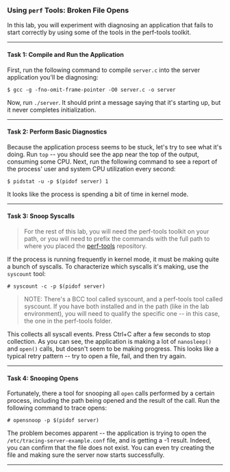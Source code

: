### Using `perf` Tools: Broken File Opens

In this lab, you will experiment with diagnosing an application that fails to start correctly by using some of the tools in the perf-tools toolkit.

- - -

#### Task 1: Compile and Run the Application

First, run the following command to compile `server.c` into the server application you'll be diagnosing:

```
$ gcc -g -fno-omit-frame-pointer -O0 server.c -o server
```

Now, run `./server`. It should print a message saying that it's starting up, but it never completes initialization.

- - -

#### Task 2: Perform Basic Diagnostics

Because the application process seems to be stuck, let's try to see what it's doing. Run `top` -- you should see the app near the top of the output, consuming some CPU. Next, run the following command to see a report of the process' user and system CPU utilization every second: 

```
$ pidstat -u -p $(pidof server) 1
```

It looks like the process is spending a bit of time in kernel mode.

- - -

#### Task 3: Snoop Syscalls

> For the rest of this lab, you will need the perf-tools toolkit on your path, or you will need to prefix the commands with the full path to where you placed the [perf-tools](https://github.com/brendangregg/perf-tools) repository.

If the process is running frequently in kernel mode, it must be making quite a bunch of syscalls. To characterize which syscalls it's making, use the `syscount` tool:

```
# syscount -c -p $(pidof server)
```

> NOTE: There's a BCC tool called syscount, and a perf-tools tool called syscount. If you have both installed and in the path (like in the lab environment), you will need to qualify the specific one -- in this case, the one in the perf-tools folder.

This collects all syscall events. Press Ctrl+C after a few seconds to stop collection. As you can see, the application is making a lot of `nanosleep()` and `open()` calls, but doesn't seem to be making progress. This looks like a typical retry pattern -- try to open a file, fail, and then try again.

- - -

#### Task 4: Snooping Opens

Fortunately, there a tool for snooping all `open` calls performed by a certain process, including the path being opened and the result of the call. Run the following command to trace opens:

```
# opensnoop -p $(pidof server)
```

The problem becomes apparent -- the application is trying to open the `/etc/tracing-server-example.conf` file, and is getting a -1 result. Indeed, you can confirm that the file does not exist. You can even try creating the file and making sure the server now starts successfully.

- - -
